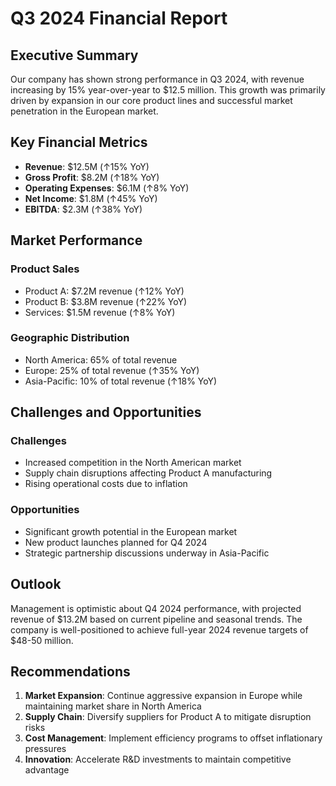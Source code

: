 # Q3 2024 Financial Report

## Executive Summary

Our company has shown strong performance in Q3 2024, with revenue increasing by 15% year-over-year to $12.5 million. This growth was primarily driven by expansion in our core product lines and successful market penetration in the European market.

## Key Financial Metrics

- **Revenue**: $12.5M (↑15% YoY)
- **Gross Profit**: $8.2M (↑18% YoY)
- **Operating Expenses**: $6.1M (↑8% YoY)
- **Net Income**: $1.8M (↑45% YoY)
- **EBITDA**: $2.3M (↑38% YoY)

## Market Performance

### Product Sales
- Product A: $7.2M revenue (↑12% YoY)
- Product B: $3.8M revenue (↑22% YoY)
- Services: $1.5M revenue (↑8% YoY)

### Geographic Distribution
- North America: 65% of total revenue
- Europe: 25% of total revenue (↑35% YoY)
- Asia-Pacific: 10% of total revenue (↑18% YoY)

## Challenges and Opportunities

### Challenges
- Increased competition in the North American market
- Supply chain disruptions affecting Product A manufacturing
- Rising operational costs due to inflation

### Opportunities
- Significant growth potential in the European market
- New product launches planned for Q4 2024
- Strategic partnership discussions underway in Asia-Pacific

## Outlook

Management is optimistic about Q4 2024 performance, with projected revenue of $13.2M based on current pipeline and seasonal trends. The company is well-positioned to achieve full-year 2024 revenue targets of $48-50 million.

## Recommendations

1. **Market Expansion**: Continue aggressive expansion in Europe while maintaining market share in North America
2. **Supply Chain**: Diversify suppliers for Product A to mitigate disruption risks
3. **Cost Management**: Implement efficiency programs to offset inflationary pressures
4. **Innovation**: Accelerate R&D investments to maintain competitive advantage